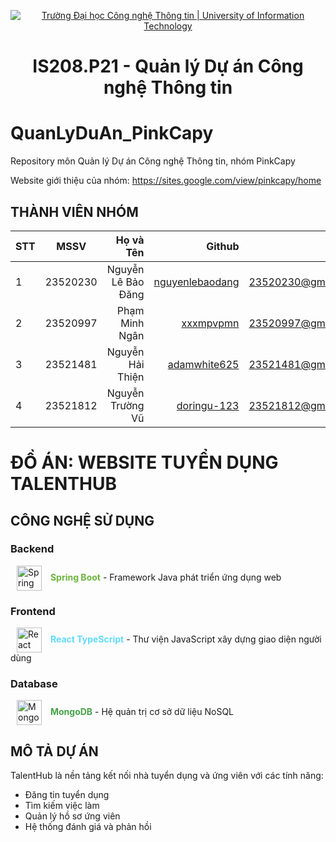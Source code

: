 <p align="center">
  <a href="https://www.uit.edu.vn/" title="Trường Đại học Công nghệ Thông tin" style="border: 5;">
    <img src="https://i.imgur.com/WmMnSRt.png" alt="Trường Đại học Công nghệ Thông tin | University of Information Technology">
  </a>
</p>

<!-- Title -->
<h1 align="center"><b>IS208.P21 - Quản lý Dự án Công nghệ Thông tin</b></h1>

# QuanLyDuAn_PinkCapy
Repository môn Quản lý Dự án Công nghệ Thông tin, nhóm PinkCapy

Website giới thiệu của nhóm: https://sites.google.com/view/pinkcapy/home

## THÀNH VIÊN NHÓM
<a name="thanhvien"></a>

| STT    | MSSV          | Họ và Tên              | Github                                               | Email                   |
| ------ |:-------------:| ----------------------:|-----------------------------------------------------:|-------------------------:
| 1      | 23520230      | Nguyễn Lê Bảo Đăng     | [nguyenlebaodang](https://github.com/nguyenlebaodang)               |23520230@gm.uit.edu.vn   |
| 2      | 23520997      | Phạm Minh Ngân         | [xxxmpvpmn](https://github.com/xxxmvppmn)   |23520997@gm.uit.edu.vn   |
| 3      | 23521481      | Nguyễn Hải Thiện       | [adamwhite625](https://github.com/adamwhite625)       |23521481@gm.uit.edu.vn   |
| 4      | 23521812      | Nguyễn Trường Vũ       | [doringu-123](https://github.com/doringu-123)         |23521812@gm.uit.edu.vn   |


# ĐỒ ÁN: WEBSITE TUYỂN DỤNG TALENTHUB

## CÔNG NGHỆ SỬ DỤNG

### Backend
<p align="left">
  <img src="https://img.icons8.com/color/48/000000/spring-logo.png" alt="Spring Boot" height="40" style="vertical-align:middle; margin:0px 10px">
  <span style="color:#6DB33F; font-weight:bold">Spring Boot</span> - Framework Java phát triển ứng dụng web
</p>

### Frontend
<p align="left">
  <img src="https://img.icons8.com/color/48/000000/react-native.png" alt="React" height="40" style="vertical-align:middle; margin:0px 10px">
  <span style="color:#61DAFB; font-weight:bold">React TypeScript</span> - Thư viện JavaScript xây dựng giao diện người dùng
</p>

### Database
<p align="left">
  <img src="https://img.icons8.com/color/48/000000/mongodb.png" alt="MongoDB" height="40" style="vertical-align:middle; margin:0px 10px">
  <span style="color:#47A248; font-weight:bold">MongoDB</span> - Hệ quản trị cơ sở dữ liệu NoSQL
</p>

## MÔ TẢ DỰ ÁN
TalentHub là nền tảng kết nối nhà tuyển dụng và ứng viên với các tính năng:
- Đăng tin tuyển dụng
- Tìm kiếm việc làm
- Quản lý hồ sơ ứng viên
- Hệ thống đánh giá và phản hồi
